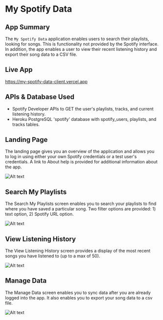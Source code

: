 # My Spotify Data

## App Summary

The `My Spotify Data` application enables users to search their playlists, looking for songs. This is functionality not provided by the Spotify interface. In addition, the app enables a user to view their recent listening history and export their song data to a CSV file.

## Live App

https://my-spotify-data-client.vercel.app

## APIs & Database Used

- Spotify Developer APIs to GET the user's playlists, tracks, and current listening history.
- Heroku PostgreSQL 'spotify' database with spotify_users, playlists, and tracks tables.

## Landing Page

The landing page gives you an overview of the application and allows you to log in using either your own Spotify credentials or a test user's credentials. A link to About help is provided for additional information about the app.

![Alt text](./images/LandingPage.jpg?raw=true "LandingPage")

## Search My Playlists

The Search My Playlists screen enables you to search your playlists to find where you have saved a particular song. Two filter options are provided: 1) text option, 2) Spotify URL option.

![Alt text](./images/SearchMyPlaylists.jpg?raw=true "SearchMyPlaylists")

## View Listening History

The View Listening History screen provides a display of the most recent songs you have listened to (up to a max of 50).

![Alt text](./images/ViewListeningHistory.jpg?raw=true "ViewListeningHistory")

## Manage Data

The Manage Data screen enables you to sync data after you are already logged into the app. It also enables you to export your song data to a csv file.

![Alt text](./images/ManageData.jpg?raw=true "ManageData")
